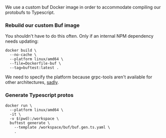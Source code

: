 We use a custom buf Docker image in order to accommodate compiling our protobufs
to Typescript. 

### Rebuild our custom Buf image
You shouldn't have to do this often. Only if an internal NPM dependency needs
updating:
```
docker build \
  --no-cache \
  --platform linux/amd64 \
  --file=Dockerfile-buf \
  --tag=buftest:latest .
```

We need to specify the platform because grpc-tools aren't available for other 
architectures, [sadly](https://github.com/grpc/grpc-node/issues/1405#issuecomment-623677869).

### Generate Typescript protos
```
docker run \
  --platform linux/amd64 \
  -it \
  -v $(pwd):/workspace \
  buftest generate \
    --template /workspace/buf/buf.gen.ts.yaml \
    .
```